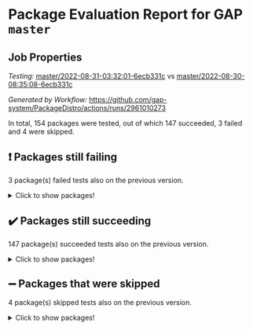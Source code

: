 # Package Evaluation Report for GAP `master`

## Job Properties

*Testing:* [master/2022-08-31-03:32:01-6ecb331c](https://github.com/gap-system/PackageDistro/blob/data/reports/master/2022-08-31-03:32:01-6ecb331c) vs [master/2022-08-30-08:35:08-6ecb331c](https://github.com/gap-system/PackageDistro/blob/data/reports/master/2022-08-30-08:35:08-6ecb331c)

*Generated by Workflow:* https://github.com/gap-system/PackageDistro/actions/runs/2961010273

In total, 154 packages were tested, out of which 147 succeeded, 3 failed and 4 were skipped.

## :exclamation: Packages still failing

3 package(s) failed tests also on the previous version.
<details><summary>Click to show packages!</summary>

- francy 1.2.4 [(failure)](https://github.com/gap-system/PackageDistro/runs/8105741376?check_suite_focus=true)
- packagemanager 1.3 [(failure)](https://github.com/gap-system/PackageDistro/runs/8105745172?check_suite_focus=true)
- recog 1.3.2 [(failure)](https://github.com/gap-system/PackageDistro/runs/8105746003?check_suite_focus=true)
</details>

## :heavy_check_mark: Packages still succeeding

147 package(s) succeeded tests also on the previous version.
<details><summary>Click to show packages!</summary>

- 4ti2interface 2022.08-03 [(success)](https://github.com/gap-system/PackageDistro/runs/8105738102?check_suite_focus=true)
- ace 5.5 [(success)](https://github.com/gap-system/PackageDistro/runs/8105738182?check_suite_focus=true)
- aclib 1.3.2 [(success)](https://github.com/gap-system/PackageDistro/runs/8105738258?check_suite_focus=true)
- agt 0.2 [(success)](https://github.com/gap-system/PackageDistro/runs/8105738337?check_suite_focus=true)
- alnuth 3.2.1 [(success)](https://github.com/gap-system/PackageDistro/runs/8105738406?check_suite_focus=true)
- anupq 3.2.6 [(success)](https://github.com/gap-system/PackageDistro/runs/8105738483?check_suite_focus=true)
- atlasrep 2.1.5 [(success)](https://github.com/gap-system/PackageDistro/runs/8105738569?check_suite_focus=true)
- autodoc 2022.07.10 [(success)](https://github.com/gap-system/PackageDistro/runs/8105738693?check_suite_focus=true)
- automata 1.15 [(success)](https://github.com/gap-system/PackageDistro/runs/8105738821?check_suite_focus=true)
- automgrp 1.3.2 [(success)](https://github.com/gap-system/PackageDistro/runs/8105738926?check_suite_focus=true)
- autpgrp 1.11 [(success)](https://github.com/gap-system/PackageDistro/runs/8105738986?check_suite_focus=true)
- cap 2022.08-12 [(success)](https://github.com/gap-system/PackageDistro/runs/8105739057?check_suite_focus=true)
- caratinterface 2.3.4 [(success)](https://github.com/gap-system/PackageDistro/runs/8105739116?check_suite_focus=true)
- cddinterface 2022.08.11 [(success)](https://github.com/gap-system/PackageDistro/runs/8105739173?check_suite_focus=true)
- circle 1.6.5 [(success)](https://github.com/gap-system/PackageDistro/runs/8105739226?check_suite_focus=true)
- classicpres 1.22 [(success)](https://github.com/gap-system/PackageDistro/runs/8105739289?check_suite_focus=true)
- cohomolo 1.6.10 [(success)](https://github.com/gap-system/PackageDistro/runs/8105739347?check_suite_focus=true)
- congruence 1.2.4 [(success)](https://github.com/gap-system/PackageDistro/runs/8105739418?check_suite_focus=true)
- corelg 1.56 [(success)](https://github.com/gap-system/PackageDistro/runs/8105739522?check_suite_focus=true)
- crime 1.6 [(success)](https://github.com/gap-system/PackageDistro/runs/8105739581?check_suite_focus=true)
- crisp 1.4.5 [(success)](https://github.com/gap-system/PackageDistro/runs/8105739655?check_suite_focus=true)
- crypting 0.10 [(success)](https://github.com/gap-system/PackageDistro/runs/8105739712?check_suite_focus=true)
- cryst 4.1.25 [(success)](https://github.com/gap-system/PackageDistro/runs/8105739786?check_suite_focus=true)
- crystcat 1.1.10 [(success)](https://github.com/gap-system/PackageDistro/runs/8105739842?check_suite_focus=true)
- ctbllib 1.3.4 [(success)](https://github.com/gap-system/PackageDistro/runs/8105739896?check_suite_focus=true)
- cubefree 1.19 [(success)](https://github.com/gap-system/PackageDistro/runs/8105739967?check_suite_focus=true)
- curlinterface 2.2.3 [(success)](https://github.com/gap-system/PackageDistro/runs/8105740046?check_suite_focus=true)
- cvec 2.7.6 [(success)](https://github.com/gap-system/PackageDistro/runs/8105740115?check_suite_focus=true)
- datastructures 0.2.7 [(success)](https://github.com/gap-system/PackageDistro/runs/8105740215?check_suite_focus=true)
- deepthought 1.0.5 [(success)](https://github.com/gap-system/PackageDistro/runs/8105740280?check_suite_focus=true)
- design 1.7 [(success)](https://github.com/gap-system/PackageDistro/runs/8105740376?check_suite_focus=true)
- difsets 2.3.1 [(success)](https://github.com/gap-system/PackageDistro/runs/8105740430?check_suite_focus=true)
- digraphs 1.5.3 [(success)](https://github.com/gap-system/PackageDistro/runs/8105740506?check_suite_focus=true)
- edim 1.3.5 [(success)](https://github.com/gap-system/PackageDistro/runs/8105740569?check_suite_focus=true)
- example 4.3.2 [(success)](https://github.com/gap-system/PackageDistro/runs/8105740636?check_suite_focus=true)
- examplesforhomalg 2022.08-04 [(success)](https://github.com/gap-system/PackageDistro/runs/8105740699?check_suite_focus=true)
- factint 1.6.3 [(success)](https://github.com/gap-system/PackageDistro/runs/8105740801?check_suite_focus=true)
- ferret 1.0.8 [(success)](https://github.com/gap-system/PackageDistro/runs/8105740857?check_suite_focus=true)
- fga 1.4.0 [(success)](https://github.com/gap-system/PackageDistro/runs/8105740915?check_suite_focus=true)
- fining 1.5 [(success)](https://github.com/gap-system/PackageDistro/runs/8105740973?check_suite_focus=true)
- float 1.0.3 [(success)](https://github.com/gap-system/PackageDistro/runs/8105741040?check_suite_focus=true)
- format 1.4.3 [(success)](https://github.com/gap-system/PackageDistro/runs/8105741105?check_suite_focus=true)
- forms 1.2.8 [(success)](https://github.com/gap-system/PackageDistro/runs/8105741171?check_suite_focus=true)
- fplsa 1.2.5 [(success)](https://github.com/gap-system/PackageDistro/runs/8105741221?check_suite_focus=true)
- fr 2.4.10 [(success)](https://github.com/gap-system/PackageDistro/runs/8105741300?check_suite_focus=true)
- fwtree 1.3 [(success)](https://github.com/gap-system/PackageDistro/runs/8105741443?check_suite_focus=true)
- gapdoc 1.6.6 [(success)](https://github.com/gap-system/PackageDistro/runs/8105741510?check_suite_focus=true)
- gauss 2022.08-05 [(success)](https://github.com/gap-system/PackageDistro/runs/8105741594?check_suite_focus=true)
- gaussforhomalg 2022.08-03 [(success)](https://github.com/gap-system/PackageDistro/runs/8105741663?check_suite_focus=true)
- gbnp 1.0.5 [(success)](https://github.com/gap-system/PackageDistro/runs/8105741720?check_suite_focus=true)
- generalizedmorphismsforcap 2022.08-01 [(success)](https://github.com/gap-system/PackageDistro/runs/8105741807?check_suite_focus=true)
- genss 1.6.7 [(success)](https://github.com/gap-system/PackageDistro/runs/8105741859?check_suite_focus=true)
- gradedmodules 2022.08-02 [(success)](https://github.com/gap-system/PackageDistro/runs/8105741915?check_suite_focus=true)
- gradedringforhomalg 2022.08-02 [(success)](https://github.com/gap-system/PackageDistro/runs/8105741977?check_suite_focus=true)
- grape 4.8.5 [(success)](https://github.com/gap-system/PackageDistro/runs/8105742047?check_suite_focus=true)
- groupoids 1.71 [(success)](https://github.com/gap-system/PackageDistro/runs/8105742109?check_suite_focus=true)
- grpconst 2.6.2 [(success)](https://github.com/gap-system/PackageDistro/runs/8105742162?check_suite_focus=true)
- guarana 0.96.3 [(success)](https://github.com/gap-system/PackageDistro/runs/8105742223?check_suite_focus=true)
- guava 3.16 [(success)](https://github.com/gap-system/PackageDistro/runs/8105742278?check_suite_focus=true)
- hap 1.47 [(success)](https://github.com/gap-system/PackageDistro/runs/8105742334?check_suite_focus=true)
- hapcryst 0.1.15 [(success)](https://github.com/gap-system/PackageDistro/runs/8105742376?check_suite_focus=true)
- hecke 1.5.3 [(success)](https://github.com/gap-system/PackageDistro/runs/8105742446?check_suite_focus=true)
- help 3.5 [(success)](https://github.com/gap-system/PackageDistro/runs/8105742504?check_suite_focus=true)
- homalg 2022.08-04 [(success)](https://github.com/gap-system/PackageDistro/runs/8105742550?check_suite_focus=true)
- homalgtocas 2022.08-02 [(success)](https://github.com/gap-system/PackageDistro/runs/8105742609?check_suite_focus=true)
- idrel 2.44 [(success)](https://github.com/gap-system/PackageDistro/runs/8105742652?check_suite_focus=true)
- images 1.3.1 [(success)](https://github.com/gap-system/PackageDistro/runs/8105742723?check_suite_focus=true)
- intpic 0.3.0 [(success)](https://github.com/gap-system/PackageDistro/runs/8105742802?check_suite_focus=true)
- io 4.7.2 [(success)](https://github.com/gap-system/PackageDistro/runs/8105742878?check_suite_focus=true)
- io_forhomalg 2022.08-03 [(success)](https://github.com/gap-system/PackageDistro/runs/8105742921?check_suite_focus=true)
- irredsol 1.4.3 [(success)](https://github.com/gap-system/PackageDistro/runs/8105742993?check_suite_focus=true)
- json 2.1.0 [(success)](https://github.com/gap-system/PackageDistro/runs/8105743082?check_suite_focus=true)
- jupyterkernel 1.4.1 [(success)](https://github.com/gap-system/PackageDistro/runs/8105743136?check_suite_focus=true)
- jupyterviz 1.5.6 [(success)](https://github.com/gap-system/PackageDistro/runs/8105743209?check_suite_focus=true)
- kan 1.34 [(success)](https://github.com/gap-system/PackageDistro/runs/8105743260?check_suite_focus=true)
- kbmag 1.5.9 [(success)](https://github.com/gap-system/PackageDistro/runs/8105743324?check_suite_focus=true)
- laguna 3.9.5 [(success)](https://github.com/gap-system/PackageDistro/runs/8105743393?check_suite_focus=true)
- liealgdb 2.2.1 [(success)](https://github.com/gap-system/PackageDistro/runs/8105743467?check_suite_focus=true)
- liepring 2.7 [(success)](https://github.com/gap-system/PackageDistro/runs/8105743514?check_suite_focus=true)
- liering 2.4.2 [(success)](https://github.com/gap-system/PackageDistro/runs/8105743573?check_suite_focus=true)
- linearalgebraforcap 2022.08-06 [(success)](https://github.com/gap-system/PackageDistro/runs/8105743630?check_suite_focus=true)
- localizeringforhomalg 2022.08-02 [(success)](https://github.com/gap-system/PackageDistro/runs/8105743684?check_suite_focus=true)
- loops 3.4.2 [(success)](https://github.com/gap-system/PackageDistro/runs/8105743734?check_suite_focus=true)
- lpres 1.0.3 [(success)](https://github.com/gap-system/PackageDistro/runs/8105743775?check_suite_focus=true)
- majoranaalgebras 1.4 [(success)](https://github.com/gap-system/PackageDistro/runs/8105743826?check_suite_focus=true)
- mapclass 1.4.5 [(success)](https://github.com/gap-system/PackageDistro/runs/8105743897?check_suite_focus=true)
- matgrp 0.70 [(success)](https://github.com/gap-system/PackageDistro/runs/8105744006?check_suite_focus=true)
- matricesforhomalg 2022.08-04 [(success)](https://github.com/gap-system/PackageDistro/runs/8105744068?check_suite_focus=true)
- modisom 2.5.3 [(success)](https://github.com/gap-system/PackageDistro/runs/8105744126?check_suite_focus=true)
- modulepresentationsforcap 2022.08-03 [(success)](https://github.com/gap-system/PackageDistro/runs/8105744173?check_suite_focus=true)
- modules 2022.08-03 [(success)](https://github.com/gap-system/PackageDistro/runs/8105744253?check_suite_focus=true)
- monoidalcategories 2022.08-04 [(success)](https://github.com/gap-system/PackageDistro/runs/8105744304?check_suite_focus=true)
- nconvex 2022.08-01 [(success)](https://github.com/gap-system/PackageDistro/runs/8105744376?check_suite_focus=true)
- nilmat 1.4.2 [(success)](https://github.com/gap-system/PackageDistro/runs/8105744441?check_suite_focus=true)
- nock 1.5 [(success)](https://github.com/gap-system/PackageDistro/runs/8105744530?check_suite_focus=true)
- normalizinterface 1.3.4 [(success)](https://github.com/gap-system/PackageDistro/runs/8105744630?check_suite_focus=true)
- nq 2.5.8 [(success)](https://github.com/gap-system/PackageDistro/runs/8105744787?check_suite_focus=true)
- numericalsgps 1.3.1 [(success)](https://github.com/gap-system/PackageDistro/runs/8105744950?check_suite_focus=true)
- openmath 11.5.1 [(success)](https://github.com/gap-system/PackageDistro/runs/8105745039?check_suite_focus=true)
- orb 4.8.5 [(success)](https://github.com/gap-system/PackageDistro/runs/8105745109?check_suite_focus=true)
- patternclass 2.4.2 [(success)](https://github.com/gap-system/PackageDistro/runs/8105745249?check_suite_focus=true)
- permut 2.0.4 [(success)](https://github.com/gap-system/PackageDistro/runs/8105745329?check_suite_focus=true)
- polenta 1.3.10 [(success)](https://github.com/gap-system/PackageDistro/runs/8105745384?check_suite_focus=true)
- polymaking 0.8.6 [(success)](https://github.com/gap-system/PackageDistro/runs/8105745449?check_suite_focus=true)
- primgrp 3.4.2 [(success)](https://github.com/gap-system/PackageDistro/runs/8105745514?check_suite_focus=true)
- profiling 2.5.0 [(success)](https://github.com/gap-system/PackageDistro/runs/8105745582?check_suite_focus=true)
- qpa 1.34 [(success)](https://github.com/gap-system/PackageDistro/runs/8105745650?check_suite_focus=true)
- quagroup 1.8.3 [(success)](https://github.com/gap-system/PackageDistro/runs/8105745717?check_suite_focus=true)
- radiroot 2.9 [(success)](https://github.com/gap-system/PackageDistro/runs/8105745823?check_suite_focus=true)
- rcwa 4.7.0 [(success)](https://github.com/gap-system/PackageDistro/runs/8105745895?check_suite_focus=true)
- rds 1.8 [(success)](https://github.com/gap-system/PackageDistro/runs/8105745949?check_suite_focus=true)
- repndecomp 1.2.1 [(success)](https://github.com/gap-system/PackageDistro/runs/8105746062?check_suite_focus=true)
- repsn 3.1.0 [(success)](https://github.com/gap-system/PackageDistro/runs/8105746135?check_suite_focus=true)
- resclasses 4.7.3 [(success)](https://github.com/gap-system/PackageDistro/runs/8105746202?check_suite_focus=true)
- ringsforhomalg 2022.08-04 [(success)](https://github.com/gap-system/PackageDistro/runs/8105746266?check_suite_focus=true)
- sco 2022.08-02 [(success)](https://github.com/gap-system/PackageDistro/runs/8105746351?check_suite_focus=true)
- scscp 2.3.1 [(success)](https://github.com/gap-system/PackageDistro/runs/8105746426?check_suite_focus=true)
- semigroups 5.0.2 [(success)](https://github.com/gap-system/PackageDistro/runs/8105746508?check_suite_focus=true)
- sglppow 2.2 [(success)](https://github.com/gap-system/PackageDistro/runs/8105746618?check_suite_focus=true)
- sgpviz 0.999.5 [(success)](https://github.com/gap-system/PackageDistro/runs/8105746680?check_suite_focus=true)
- simpcomp 2.1.14 [(success)](https://github.com/gap-system/PackageDistro/runs/8105746769?check_suite_focus=true)
- singular 2020.12.18 [(success)](https://github.com/gap-system/PackageDistro/runs/8105746820?check_suite_focus=true)
- sla 1.5.3 [(success)](https://github.com/gap-system/PackageDistro/runs/8105746866?check_suite_focus=true)
- smallgrp 1.5 [(success)](https://github.com/gap-system/PackageDistro/runs/8105746913?check_suite_focus=true)
- smallsemi 0.6.13 [(success)](https://github.com/gap-system/PackageDistro/runs/8105746968?check_suite_focus=true)
- sonata 2.9.4 [(success)](https://github.com/gap-system/PackageDistro/runs/8105747024?check_suite_focus=true)
- sophus 1.27 [(success)](https://github.com/gap-system/PackageDistro/runs/8105747101?check_suite_focus=true)
- spinsym 1.5.2 [(success)](https://github.com/gap-system/PackageDistro/runs/8105747167?check_suite_focus=true)
- standardff 0.9.4 [(success)](https://github.com/gap-system/PackageDistro/runs/8105747212?check_suite_focus=true)
- symbcompcc 1.3.2 [(success)](https://github.com/gap-system/PackageDistro/runs/8105747266?check_suite_focus=true)
- thelma 1.3 [(success)](https://github.com/gap-system/PackageDistro/runs/8105747320?check_suite_focus=true)
- tomlib 1.2.9 [(success)](https://github.com/gap-system/PackageDistro/runs/8105747368?check_suite_focus=true)
- toolsforhomalg 2022.08-02 [(success)](https://github.com/gap-system/PackageDistro/runs/8105747413?check_suite_focus=true)
- toric 1.9.5 [(success)](https://github.com/gap-system/PackageDistro/runs/8105747461?check_suite_focus=true)
- toricvarieties 2022.07.13 [(success)](https://github.com/gap-system/PackageDistro/runs/8105747523?check_suite_focus=true)
- transgrp 3.6.3 [(success)](https://github.com/gap-system/PackageDistro/runs/8105747579?check_suite_focus=true)
- ugaly 4.0.3 [(success)](https://github.com/gap-system/PackageDistro/runs/8105747635?check_suite_focus=true)
- unipot 1.5 [(success)](https://github.com/gap-system/PackageDistro/runs/8105747685?check_suite_focus=true)
- unitlib 4.1.0 [(success)](https://github.com/gap-system/PackageDistro/runs/8105747731?check_suite_focus=true)
- utils 0.76 [(success)](https://github.com/gap-system/PackageDistro/runs/8105747783?check_suite_focus=true)
- uuid 0.7 [(success)](https://github.com/gap-system/PackageDistro/runs/8105747843?check_suite_focus=true)
- walrus 0.9991 [(success)](https://github.com/gap-system/PackageDistro/runs/8105747915?check_suite_focus=true)
- wedderga 4.10.2 [(success)](https://github.com/gap-system/PackageDistro/runs/8105747982?check_suite_focus=true)
- xmod 2.88 [(success)](https://github.com/gap-system/PackageDistro/runs/8105748035?check_suite_focus=true)
- xmodalg 1.22 [(success)](https://github.com/gap-system/PackageDistro/runs/8105748103?check_suite_focus=true)
- yangbaxter 0.10.1 [(success)](https://github.com/gap-system/PackageDistro/runs/8105748163?check_suite_focus=true)
- zeromqinterface 0.14 [(success)](https://github.com/gap-system/PackageDistro/runs/8105748238?check_suite_focus=true)
</details>

## :heavy_minus_sign: Packages that were skipped

4 package(s) skipped tests also on the previous version.
<details><summary>Click to show packages!</summary>

- browse 1.8.14 [(skipped)](https://github.com/gap-system/PackageDistro/runs/8105635304?check_suite_focus=true)
- itc 1.5.1 [(skipped)](https://github.com/gap-system/PackageDistro/runs/8105635304?check_suite_focus=true)
- polycyclic 2.16 [(skipped)](https://github.com/gap-system/PackageDistro/runs/8105635304?check_suite_focus=true)
- xgap 4.31 [(skipped)](https://github.com/gap-system/PackageDistro/runs/8105635304?check_suite_focus=true)
</details>


